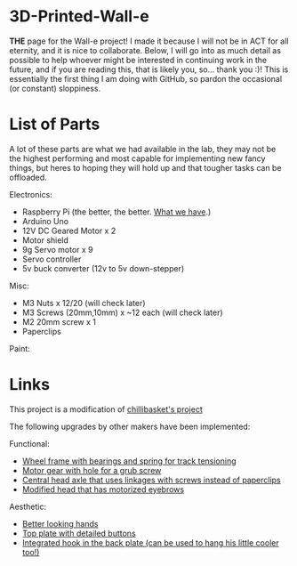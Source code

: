 # 3D-Printed-Wall-e
**THE** page for the Wall-e project! I made it because I will not be in ACT for all eternity, and it is nice to collaborate.
Below, I will go into as much detail as possible to help whoever might be interested in continuing work in the future, and if you are reading this, that is likely you, so... thank you :)!
This is essentially the first thing I am doing with GitHub, so pardon the occasional (or constant) sloppiness.

# List of Parts
A lot of these parts are what we had available in the lab, they may not be the highest performing and most capable for implementing new fancy things, but heres to hoping they will hold up and that tougher tasks can be offloaded.

Electronics:
- Raspberry Pi (the better, the better. [What we have](https://www.raspberrypi.com/products/raspberry-pi-2-model-b/).)
- Arduino Uno
- 12V DC Geared Motor x 2
- Motor shield
- 9g Servo motor x 9
- Servo controller
- 5v buck converter (12v to 5v down-stepper)

Misc:
- M3 Nuts x 12/20 (will check later)
- M3 Screws (20mm,10mm) x ~12 each (will check later)
- M2 20mm screw x 1
- Paperclips

Paint:


# Links
This project is a modification of [chillibasket's project](https://wired.chillibasket.com/3d-printed-wall-e/)

The following upgrades by other makers have been implemented:

Functional:
- [Wheel frame with bearings and spring for track tensioning](https://www.thingiverse.com/thing:4832742)
- [Motor gear with hole for a grub screw](https://www.thingiverse.com/thing:4932959)
- [Central head axle that uses linkages with screws instead of paperclips](https://www.thingiverse.com/thing:4707426)
- [Modified head that has motorized eyebrows](https://www.thingiverse.com/thing:5420196)

Aesthetic:
- [Better looking hands](https://www.thingiverse.com/thing:5391045)
- [Top plate with detailed buttons](https://www.thingiverse.com/thing:5223648)
- [Integrated hook in the back plate (can be used to hang his little cooler too!)](https://www.thingiverse.com/thing:4148244)

